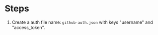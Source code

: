 # Steps

1. Create a auth file name: ```github-auth.json``` with keys "username" and "access_token".